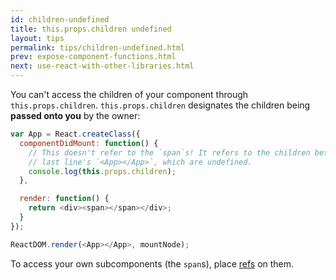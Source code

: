 ```yaml
---
id: children-undefined
title: this.props.children undefined
layout: tips
permalink: tips/children-undefined.html
prev: expose-component-functions.html
next: use-react-with-other-libraries.html
---
```


You can't access the children of your component through `this.props.children`. `this.props.children` designates the children being **passed onto you** by the owner:

```js
var App = React.createClass({
  componentDidMount: function() {
    // This doesn't refer to the `span`s! It refers to the children between
    // last line's `<App></App>`, which are undefined.
    console.log(this.props.children);
  },

  render: function() {
    return <div><span></span></div>;
  }
});

ReactDOM.render(<App></App>, mountNode);
```

To access your own subcomponents (the `span`s), place [refs](/react/docs/more-about-refs.html) on them.
